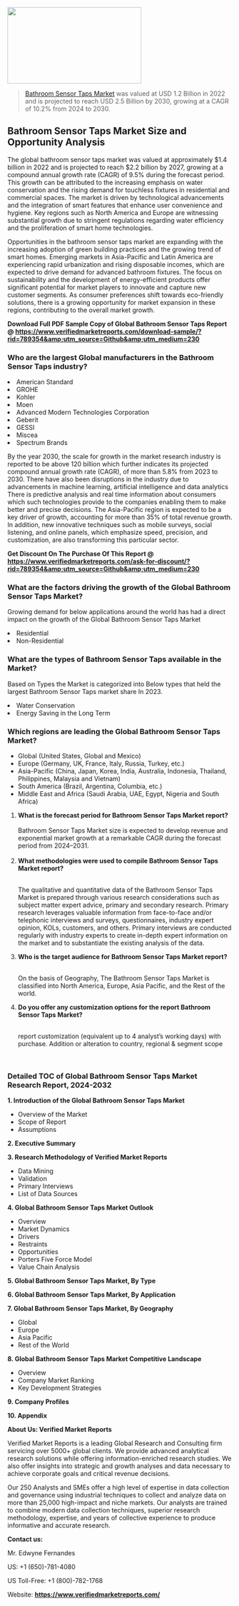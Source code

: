 <img src="https://ffe5etoiles.com/wp-content/uploads/2024/12/MST1-300x171.png" alt="" width="300" height="171" class="alignnone size-medium wp-image-20088" /><blockquote><p><p><a href="https://www.verifiedmarketreports.com/download-sample/?rid=789354&utm_source=Github&utm_medium=230" target="_blank">Bathroom Sensor Taps Market</a> was valued at USD 1.2 Billion in 2022 and is projected to reach USD 2.5 Billion by 2030, growing at a CAGR of 10.2% from 2024 to 2030.</p></blockquote><p><h2>Bathroom Sensor Taps Market Size and Opportunity Analysis</h2><p>The global bathroom sensor taps market was valued at approximately $1.4 billion in 2022 and is projected to reach $2.2 billion by 2027, growing at a compound annual growth rate (CAGR) of 9.5% during the forecast period. This growth can be attributed to the increasing emphasis on water conservation and the rising demand for touchless fixtures in residential and commercial spaces. The market is driven by technological advancements and the integration of smart features that enhance user convenience and hygiene. Key regions such as North America and Europe are witnessing substantial growth due to stringent regulations regarding water efficiency and the proliferation of smart home technologies.</p><p>Opportunities in the bathroom sensor taps market are expanding with the increasing adoption of green building practices and the growing trend of smart homes. Emerging markets in Asia-Pacific and Latin America are experiencing rapid urbanization and rising disposable incomes, which are expected to drive demand for advanced bathroom fixtures. The focus on sustainability and the development of energy-efficient products offer significant potential for market players to innovate and capture new customer segments. As consumer preferences shift towards eco-friendly solutions, there is a growing opportunity for market expansion in these regions, contributing to the overall market growth.</p></p><p class=""><strong>Download Full PDF Sample Copy of Global Bathroom Sensor Taps Report @ <a href="https://www.verifiedmarketreports.com/download-sample/?rid=789354&amp;utm_source=Github&amp;utm_medium=230" target="_blank">https://www.verifiedmarketreports.com/download-sample/?rid=789354&amp;utm_source=Github&amp;utm_medium=230</a></strong></p><h3 id="" class="">Who are the largest Global manufacturers in the Bathroom Sensor Taps industry?</h3><p><li>American Standard</li><li> GROHE</li><li> Kohler</li><li> Moen</li><li> Advanced Modern Technologies Corporation</li><li> Geberit</li><li> GESSI</li><li> Miscea</li><li> Spectrum Brands</li></p><div class=""><div class="" dir="" data-message-author-role="" data-message-id="" data-message-model-slug=""><div class=""><div class=""><div class=""><div class="" dir="" data-message-author-role="" data-message-id="" data-message-model-slug=""><div class=""><div class=""><p>By the year 2030, the scale for growth in the market research industry is reported to be above 120 billion which further indicates its projected compound annual growth rate (CAGR), of more than 5.8% from 2023 to 2030. There have also been disruptions in the industry due to advancements in machine learning, artificial intelligence and data analytics There is predictive analysis and real time information about consumers which such technologies provide to the companies enabling them to make better and precise decisions. The Asia-Pacific region is expected to be a key driver of growth, accounting for more than 35% of total revenue growth. In addition, new innovative techniques such as mobile surveys, social listening, and online panels, which emphasize speed, precision, and customization, are also transforming this particular sector.</p><p><strong>Get Discount On The Purchase Of This Report @&nbsp; <a href="https://www.verifiedmarketreports.com/ask-for-discount/?rid=789354&amp;utm_source=Github&amp;utm_medium=230" target="_blank">https://www.verifiedmarketreports.com/ask-for-discount/?rid=789354&amp;utm_source=Github&amp;utm_medium=230</a></strong></p></div></div></div></div></div></div></div></div><h3 id="" class="">What are the factors driving the growth of the Global Bathroom Sensor Taps Market?</h3><p id="" class="">Growing demand for below applications around the world has had a direct impact on the growth of the Global Bathroom Sensor Taps Market</p><p id="" class=""><li>Residential</li><li> Non-Residential</li></p><h3 id="" class="">What are the types of Bathroom Sensor Taps available in the Market?</h3><p id="" class="">Based on Types the Market is categorized into Below types that held the largest Bathroom Sensor Taps market share In 2023.</p><p id="" class=""><li>Water Conservation</li><li> Energy Saving in the Long Term</li></p><h3 id="" class="">Which regions are leading the Global Bathroom Sensor Taps Market?</h3><ul><li>Global (United States, Global and Mexico)</li><li>Europe (Germany, UK, France, Italy, Russia, Turkey, etc.)</li><li>Asia-Pacific (China, Japan, Korea, India, Australia, Indonesia, Thailand, Philippines, Malaysia and Vietnam)</li><li>South America (Brazil, Argentina, Columbia, etc.)</li><li>Middle East and Africa (Saudi Arabia, UAE, Egypt, Nigeria and South Africa)</li></ul><p><ol><li><strong>What is the forecast period for Bathroom Sensor Taps Market report?<br /></strong><br /><span data-sheets-root="1" data-sheets-value="{&quot;1&quot;:2,&quot;2&quot;:&quot;XXXX size is expected to develop revenue and exponential market growth at a remarkable CAGR during the forecast period from 2024&ndash;2030.&quot;}" data-sheets-userformat="{&quot;2&quot;:12674,&quot;4&quot;:{&quot;1&quot;:2,&quot;2&quot;:16776960},&quot;10&quot;:2,&quot;11&quot;:0,&quot;15&quot;:&quot;Arial&quot;,&quot;16&quot;:12}">Bathroom Sensor Taps Market size is expected to develop revenue and exponential market growth at a remarkable CAGR during the forecast period from 2024&ndash;2031.</span><br /><br /></li><li><strong>What methodologies were used to compile Bathroom Sensor Taps Market report?<br /><br /></strong><p>The qualitative and quantitative data of the&nbsp;Bathroom Sensor Taps Market is prepared through various research considerations such as subject matter expert advice, primary and secondary research. Primary research leverages valuable information from face-to-face and/or telephonic interviews and surveys, questionnaires, industry expert opinion, KOLs, customers, and others. Primary interviews are conducted regularly with industry experts to create in-depth expert information on the market and to substantiate the existing analysis of the data.&nbsp;</p></li><li><strong>Who is the target audience for Bathroom Sensor Taps Market report?<br /><br /></strong><p>On the basis of Geography, The&nbsp;Bathroom Sensor Taps Market is classified into North America, Europe, Asia Pacific, and the Rest of the world.</p></li><li><strong>Do you offer any customization options for the report Bathroom Sensor Taps Market?<br /><br /></strong><p>report customization (equivalent up to 4 analyst&rsquo;s working days) with purchase. Addition or alteration to country, regional &amp; segment scope</p><p>&nbsp;</p></li></ol></p><h3 id="" class="">Detailed TOC of Global Bathroom Sensor Taps Market Research Report, 2024-2032</h3><p id="" class=""><strong>1. Introduction of the Global Bathroom Sensor Taps Market</strong></p><ul><li>Overview of the Market</li><li>Scope of Report</li><li>Assumptions</li></ul><p id="" class=""><strong>2. Executive Summary</strong></p><p id="" class=""><strong>3. Research Methodology of&nbsp;Verified Market Reports</strong></p><ul><li>Data Mining</li><li>Validation</li><li>Primary Interviews</li><li>List of Data Sources</li></ul><p id="" class=""><strong>4. Global Bathroom Sensor Taps Market Outlook</strong></p><ul><li>Overview</li><li>Market Dynamics</li><li>Drivers</li><li>Restraints</li><li>Opportunities</li><li>Porters Five Force Model</li><li>Value Chain Analysis</li></ul><p id="" class=""><strong>5. Global Bathroom Sensor Taps Market, By&nbsp;Type</strong></p><p id="" class=""><strong>6. Global Bathroom Sensor Taps Market, By Application</strong></p><p id="" class=""><strong>7. Global Bathroom Sensor Taps Market, By Geography</strong></p><ul><li>Global</li><li>Europe</li><li>Asia Pacific</li><li>Rest of the World</li></ul><p id="" class=""><strong>8. Global Bathroom Sensor Taps Market Competitive Landscape</strong></p><ul><li>Overview</li><li>Company Market Ranking</li><li>Key Development Strategies</li></ul><p id="" class=""><strong>9. Company Profiles</strong></p><p id="" class=""><strong>10. Appendix</strong></p><p id="" class=""><strong>About Us: Verified Market Reports</strong></p><p id="" class="">Verified Market Reports is a leading Global Research and Consulting firm servicing over 5000+ global clients. We provide advanced analytical research solutions while offering information-enriched research studies. We also offer insights into strategic and growth analyses and data necessary to achieve corporate goals and critical revenue decisions.</p><p id="" class="">Our 250 Analysts and SMEs offer a high level of expertise in data collection and governance using industrial techniques to collect and analyze data on more than 25,000 high-impact and niche markets. Our analysts are trained to combine modern data collection techniques, superior research methodology, expertise, and years of collective experience to produce informative and accurate research.</p><p id="" class=""><strong>Contact us:</strong></p><p id="" class="">Mr. Edwyne Fernandes</p><p id="" class="">US: +1 (650)-781-4080</p><p id="" class="">US Toll-Free: +1 (800)-782-1768</p><p id="" class="">Website: <a target="" data-test-app-aware-link=""><strong>https://www.verifiedmarketreports.com/</strong></a></p>
